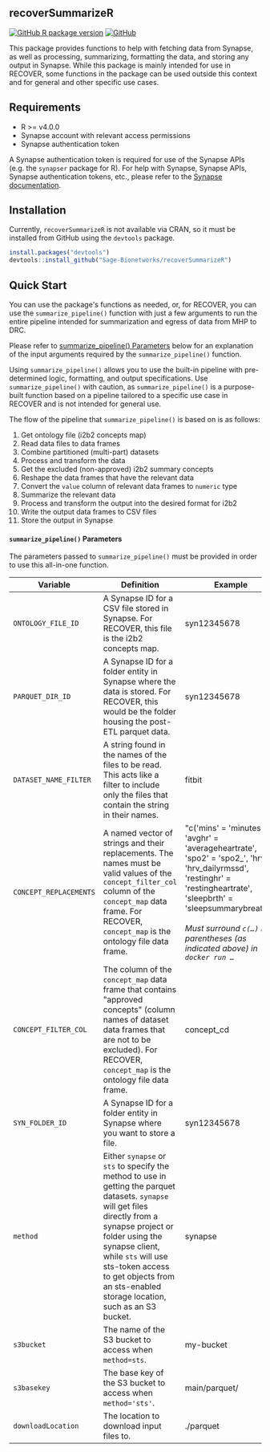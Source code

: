 ## recoverSummarizeR

[![GitHub R package version](https://img.shields.io/github/r-package/v/sage-bionetworks/recoversummarizer?label=R%20Package%20Version)](DESCRIPTION)
[![GitHub](https://img.shields.io/github/license/sage-bionetworks/recoversummarizer)](LICENSE.md)

This package provides functions to help with fetching data from Synapse, as well as processing, summarizing, formatting the data, and storing any output in Synapse. While this package is mainly intended for use in RECOVER, some functions in the package can be used outside this context and for general and other specific use cases.

## Requirements

-   R >= v4.0.0
-   Synapse account with relevant access permissions
-   Synapse authentication token

A Synapse authentication token is required for use of the Synapse APIs (e.g. the `synapser` package for R). For help with Synapse, Synapse APIs, Synapse authentication tokens, etc., please refer to the [Synapse documentation](https://help.synapse.org/docs/).

## Installation

Currently, `recoverSummarizeR` is not available via CRAN, so it must be installed from GitHub using the `devtools` package.

```R
install.packages("devtools")
devtools::install_github("Sage-Bionetworks/recoverSummarizeR")
```

## Quick Start

You can use the package's functions as needed, or, for RECOVER, you can use the `summarize_pipeline()` function with just a few arguments to run the entire pipeline intended for summarization and egress of data from MHP to DRC.

Please refer to [summarize_pipeline() Parameters](#summarize_pipeline-parameters) below for an explanation of the input arguments required by the `summarize_pipeline()` function.

Using `summarize_pipeline()` allows you to use the built-in pipeline with pre-determined logic, formatting, and output specifications. Use `summarize_pipeline()` with caution, as `summarize_pipeline()` is a purpose-built function based on a pipeline tailored to a specific use case in RECOVER and is not intended for general use.

The flow of the pipeline that `summarize_pipeline()` is based on is as follows:

1. Get ontology file (i2b2 concepts map)
2. Read data files to data frames
3. Combine partitioned (multi-part) datasets
4. Process and transform the data
5. Get the excluded (non-approved) i2b2 summary concepts
6. Reshape the data frames that have the relevant data
7. Convert the `value` column of relevant data frames to `numeric` type
8. Summarize the relevant data
9. Process and transform the output into the desired format for i2b2
10. Write the output data frames to CSV files
11. Store the output in Synapse

#### `summarize_pipeline()` Parameters

The parameters passed to `summarize_pipeline()` must be provided in order to use this all-in-one function.

Variable | Definition | Example
---|---|---
| `ONTOLOGY_FILE_ID` | A Synapse ID for a CSV file stored in Synapse. For RECOVER, this file is the i2b2 concepts map. | syn12345678
| `PARQUET_DIR_ID` | A Synapse ID for a folder entity in Synapse where the data is stored. For RECOVER, this would be the folder housing the post-ETL parquet data. | syn12345678
| `DATASET_NAME_FILTER`  | A string found in the names of the files to be read. This acts like a filter to include only the files that contain the string in their names. | fitbit
| `CONCEPT_REPLACEMENTS` | A named vector of strings and their replacements. The names must be valid values of the `concept_filter_col` column of the `concept_map` data frame. For RECOVER, `concept_map` is the ontology file data frame. | "c('mins' = 'minutes', 'avghr' = 'averageheartrate', 'spo2' = 'spo2\_', 'hrv' = 'hrv_dailyrmssd', 'restinghr' = 'restingheartrate', 'sleepbrth' = 'sleepsummarybreath')" <br><br> *Must surround `c(…)` in parentheses (as indicated above) in `docker run …`*
| `CONCEPT_FILTER_COL` | The column of the `concept_map` data frame that contains "approved concepts" (column names of dataset data frames that are not to be excluded). For RECOVER, `concept_map` is the ontology file data frame. | concept_cd
| `SYN_FOLDER_ID` | A Synapse ID for a folder entity in Synapse where you want to store a file. | syn12345678
| `method` | Either `synapse` or `sts` to specify the method to use in getting the parquet datasets. `synapse` will get files directly from a synapse project or folder using the synapse client, while `sts` will use sts-token access to get objects from an sts-enabled storage location, such as an S3 bucket. | synapse
| `s3bucket` | The name of the S3 bucket to access when `method=sts`. | my-bucket
| `s3basekey` | The base key of the S3 bucket to access when `method='sts'`. | main/parquet/
| `downloadLocation` | The location to download input files to. | ./parquet
